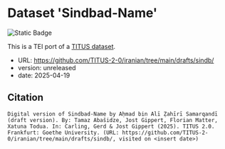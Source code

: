 # Dataset 'Sindbad-Name'

![Static Badge](https://img.shields.io/badge/TEI_validation-passing-green)

This is a TEI port of a [TITUS dataset](http://titus.uni-frankfurt.de/texte/etca/iran/niran/npers/sindbad/sindb.htm).

* URL: https://github.com/TITUS-2-0/iranian/tree/main/drafts/sindb/
* version: unreleased
* date: 2025-04-19

## Citation
```
Digital version of Sindbad-Name by Aḥmad bin Alī Ẓahīrī Samarqandī (draft version). By: Tamaz Abašidze, Jost Gippert, Florian Matter, Xatuna Todua. In: Carling, Gerd & Jost Gippert (2025). TITUS 2.0. Frankfurt: Goethe University. (URL: https://github.com/TITUS-2-0/iranian/tree/main/drafts/sindb/, visited on <insert date>)
```
